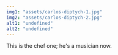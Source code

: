 ```yaml
---
img1: "assets/carlos-diptych-1.jpg"
img2: "assets/carlos-diptych-2.jpg"
alt1: "undefined"
alt2: "undefined" 
---
```

This is the chef one; he's a musician now.